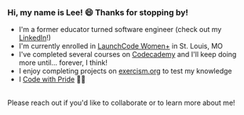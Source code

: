 ### Hi, my name is Lee! 😄 Thanks for stopping by!

* I'm a former educator turned software engineer (check out my [LinkedIn](https://www.linkedin.com/in/lee-rohrer-14322486/)!)
* I'm currently enrolled in [LaunchCode Women+](https://www.launchcode.org/women-plus) in St. Louis, MO 
* I've completed several courses on [Codecademy](https://www.codecademy.com/profiles/leerohrer1) and I'll keep doing more until... forever, I think!
* I enjoy completing projects on [exercism.org](https://exercism.org/profiles/leerohrer1) to test my knowledge
* I [Code with Pride](https://www.meetup.com/codewithpride/) 🏳‍🌈
 <br>
Please reach out if you'd like to collaborate or to learn more about me!

<!--
**leerohrer1/leerohrer1** is a ✨ _special_ ✨ repository because its `README.md` (this file) appears on your GitHub profile.

Here are some ideas to get you started:

- 🔭 I’m currently working on ...
- 🌱 I’m currently learning ...
- 👯 I’m looking to collaborate on ...
- 🤔 I’m looking for help with ...
- 💬 Ask me about ...
- 📫 How to reach me: ...
- 😄 Pronouns: ...
- ⚡ Fun fact: ...
-->
